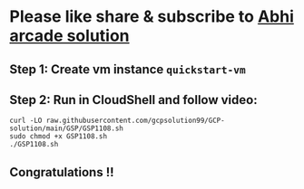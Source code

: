 # Please like share & subscribe to [Abhi arcade solution](http://www.youtube.com/@Abhi_Arcade_Solution)

## Step 1: Create vm instance `quickstart-vm`

## Step 2: Run in CloudShell and follow video:

```
curl -LO raw.githubusercontent.com/gcpsolution99/GCP-solution/main/GSP/GSP1108.sh
sudo chmod +x GSP1108.sh
./GSP1108.sh
```

## Congratulations !!
